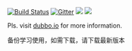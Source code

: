 [![Build Status](https://travis-ci.org/alibaba/dubbo.svg?branch=master)](https://travis-ci.org/alibaba/dubbo) 
[![Gitter](https://badges.gitter.im/alibaba/dubbo.svg)](https://gitter.im/alibaba/dubbo?utm_source=badge&utm_medium=badge&utm_campaign=pr-badge)
![](https://img.shields.io/github/license/alibaba/dubbo.svg)
![](https://img.shields.io/maven-central/v/com.alibaba/dubbo.svg)

Pls. visit [dubbo.io](http://dubbo.io) for more information.


备份学习使用，如需下载，请下载最新版本
